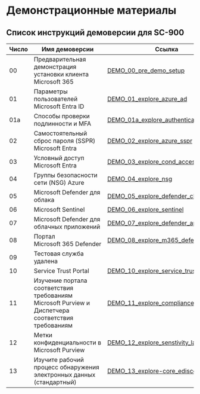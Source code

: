 
# Демонстрационные материалы

## Список инструкций демоверсии для SC-900

| **Число** | **Имя демоверсии** | **Ссылка** |
|------|---------|----|
| 00 | Предварительная демонстрация установки клиента Microsoft 365 | [DEMO_00_pre_demo_setup](DEMO_00_pre_demo_setup.md) |
| 01 | Параметры пользователей Microsoft Entra ID  | [DEMO_01_explore_azure_ad](DEMO_01_explore_azure_ad.md) |
| 01a | Способы проверки подлинности и MFA | [DEMO_01a_explore_authentication](DEMO_01a_explore_authentication.md) |
| 02 | Самостоятельный сброс пароля (SSPR) Microsoft Entra  | [DEMO_02_explore_azure_sspr](DEMO_02_explore_azure_sspr.md) |
| 03 | Условный доступ Microsoft Entra  | [DEMO_03_explore_cond_access](DEMO_03_explore_cond_access.md) |
| 04 | Группы безопасности сети (NSG) Azure  | [DEMO_04_explore_nsg](DEMO_04_explore_nsg.md) |
| 05 | Microsoft Defender для облака  | [DEMO_05_explore_defender_cloud](DEMO_05_explore_defender_cloud.md) |
| 06 | Microsoft Sentinel  | [DEMO_06_explore_sentinel](DEMO_06_explore_sentinel.md) |
| 07 | Microsoft Defender для облачных приложений  | [DEMO_07_explore_defender_apps](DEMO_07_explore_defender_apps.md) |
| 08 | Портал Microsoft 365 Defender  | [DEMO_08_explore_m365_defender_portal](DEMO_08_explore_m365_defender_portal.md) |
| 09 | Тестовая служба удалена |  |
| 10 | Service Trust Portal  | [DEMO_10_explore_service_trust_portal](DEMO_10_explore_service_trust_portal.md) |
| 11 | Изучение портала соответствия требованиям Microsoft Purview и Диспетчера соответствия требованиям  | [DEMO_11_explore_compliance_mgr](DEMO_11_explore_compliance_mgr.md) |
| 12 | Метки конфиденциальности в Microsoft Purview  | [DEMO_12_explore_senstivity_labels](DEMO_12_explore_senstivity_labels.md) |
| 13 | Изучите рабочий процесс обнаружения электронных данных (стандартный)  | [DEMO_13_explore-core_ediscovery](DEMO_13_explore-core_ediscovery.md) |

